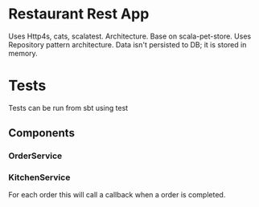 # Restaurant Rest App

Uses Http4s, cats, scalatest.
Architecture. Base on scala-pet-store. Uses Repository pattern architecture. Data isn't persisted to DB; it is stored in memory.

# Tests
Tests can be run from sbt using test

## Components
### OrderService

### KitchenService
For each order this will call a callback when a order is completed. 